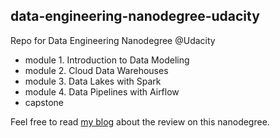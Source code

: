 ## data-engineering-nanodegree-udacity

Repo for Data Engineering Nanodegree @Udacity

- module 1. Introduction to Data Modeling
- module 2. Cloud Data Warehouses
- module 3. Data Lakes with Spark
- module 4. Data Pipelines with Airflow
- capstone

Feel free to read [my blog](https://jackhoz327.medium.com/my-experience-with-the-data-engineering-nanodegree-program-on-udacity-5b4aa8d3817d) about the review on this nanodegree.
